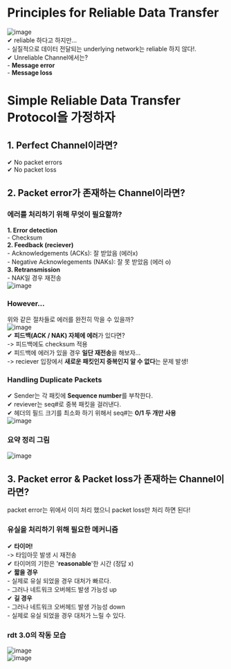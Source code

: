 ﻿# Principles for Reliable Data Transfer  
![image](https://user-images.githubusercontent.com/109324637/192322491-fc88ab2a-9db0-44ee-835c-518cdbf8a7ba.png)  
✔ reliable 하다고 하지만...  
\- 실질적으로 데이터 전달되는 underlying network는 reliable 하지 않다!.  
✔ Unreliable Channel에서는?  
\- **Message error**  
\- **Message loss**  
# Simple Reliable Data Transfer Protocol을 가정하자  
## 1. Perfect Channel이라면?  
✔ No packet errors  
✔ No packet loss  
## 2. Packet error가 존재하는 Channel이라면?  
###  에러를 처리하기 위해 무엇이 필요할까?  
**1.  Error detection**  
\- Checksum  
**2.  Feedback (reciever)**  
\- Acknowledgements (ACKs): 잘 받았음 (에러x)  
\- Negative Acknowlegements (NAKs): 잘 못 받았음 (에러 o)  
**3.  Retransmission**  
\- NAK일 경우 재전송  
![image](https://user-images.githubusercontent.com/109324637/192324341-4947ee0d-1aa9-4cd7-881f-ab52ee8e960d.png)  
###  **However...**  
위와 같은 절차들로 에러를 완전히 막을 수 있을까?  
![image](https://user-images.githubusercontent.com/109324637/192324893-45a1704a-608b-4d4f-b683-1f1fa62e2db7.png)  
✔ **피드백(ACK / NAK) 자체에 에러**가 있다면?  
 -> 피드백에도 checksum 적용  
✔ 피드백에 에러가 있을 경우 **일단 재전송**을 해보자...  
-> reciever 입장에서 **새로운 패킷인지 중복인지 알 수 없다**는 문제 발생!  
### Handling Duplicate Packets  
✔ Sender는 각 패킷에 **Sequence number**를 부착한다.  
✔ reviever는 seq#로 중복 패킷을 걸러낸다.  
✔ 헤더의 필드 크기를 최소화 하기 위해서 seq#는 **0/1 두 개만 사용**  
![image](https://user-images.githubusercontent.com/109324637/192326419-4bd29fcd-6584-4214-98df-841ef4431c4e.png)  
### 요약 정리 그림   
![image](https://user-images.githubusercontent.com/109324637/192326789-a8c5f928-becd-4a4c-8dfa-2f08d81936d8.png)  
## 3. Packet error & Packet loss가 존재하는 Channel이라면?  
packet error는 위에서 이미 처리 했으니 packet loss만 처리 하면 된다!  
### 유실을 처리하기 위해 필요한 메커니즘  
✔ **타이머!**  
-> 타임아웃 발생 시 재전송  
✔ 타이머의 기한은 '**reasonable**'한 시간 (정답 x)  
✔ **짧을 경우**  
\- 실제로 유실 되었을 경우 대처가 빠르다.  
\- 그러나 네트워크 오버헤드 발생 가능성 up  
✔ **길 경우**  
\- 그러나 네트워크 오버헤드 발생 가능성 down  
\- 실제로 유실 되었을 경우 대처가 느릴 수 있다.  
### rdt 3.0의 작동 모습  
![image](https://user-images.githubusercontent.com/109324637/192328508-ea7e6691-eb95-49ad-a892-8e29cd646425.png)  
![image](https://user-images.githubusercontent.com/109324637/192328559-9344e51d-17a2-47ea-8afa-ca9bcf7286ee.png)  

